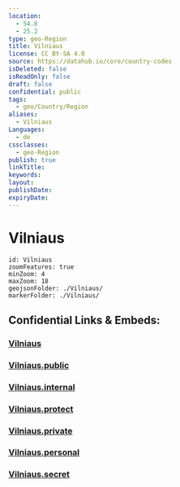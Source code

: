 ```yaml
---
location:
  - 54.8
  - 25.2
type: geo-Region
title: Vilniaus
license: CC BY-SA 4.0
source: https://datahub.io/core/country-codes
isDeleted: false
isReadOnly: false
draft: false
confidential: public
tags:
  - geo/Country/Region
aliases:
  - Vilniaus
Languages:
  - de
cssclasses:
  - geo-Region
publish: true
linkTitle:
keywords:
layout:
publishDate:
expiryDate:
---
```


# Vilniaus

```leaflet
id: Vilniaus
zoomFeatures: true 
minZoom: 4 
maxZoom: 18
geojsonFolder: ./Vilniaus/
markerFolder: ./Vilniaus/
```


## Confidential Links & Embeds: 

### [Vilniaus](/_Standards/Earth/Continent/Europe/Europe~North/Lithuania/Counties~Lithuania/Vilniaus.md) 

### [Vilniaus.public](/_public/Earth/Continent/Europe/Europe~North/Lithuania/Counties~Lithuania/Vilniaus.public.md) 

### [Vilniaus.internal](/_internal/Earth/Continent/Europe/Europe~North/Lithuania/Counties~Lithuania/Vilniaus.internal.md) 

### [Vilniaus.protect](/_protect/Earth/Continent/Europe/Europe~North/Lithuania/Counties~Lithuania/Vilniaus.protect.md) 

### [Vilniaus.private](/_private/Earth/Continent/Europe/Europe~North/Lithuania/Counties~Lithuania/Vilniaus.private.md) 

### [Vilniaus.personal](/_personal/Earth/Continent/Europe/Europe~North/Lithuania/Counties~Lithuania/Vilniaus.personal.md) 

### [Vilniaus.secret](/_secret/Earth/Continent/Europe/Europe~North/Lithuania/Counties~Lithuania/Vilniaus.secret.md)


